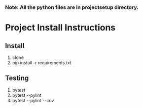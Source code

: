 ### Note: All the python files are in projectsetup directory. 

# Project Install Instructions

## Install

1. clone
2. pip install -r requirements.txt

## Testing

1. pytest
2. pytest --pylint
3. pytest --pylint --cov

